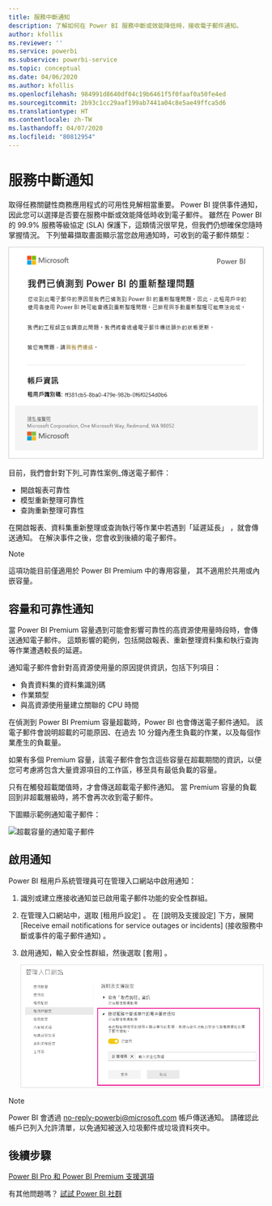 ```yaml
---
title: 服務中斷通知
description: 了解如何在 Power BI 服務中斷或效能降低時，接收電子郵件通知。
author: kfollis
ms.reviewer: ''
ms.service: powerbi
ms.subservice: powerbi-service
ms.topic: conceptual
ms.date: 04/06/2020
ms.author: kfollis
ms.openlocfilehash: 984991d8640df04c19b6461f5f0faaf0a50fe4ed
ms.sourcegitcommit: 2b93c1cc29aaf199ab7441a04c8e5ae49ffca5d6
ms.translationtype: HT
ms.contentlocale: zh-TW
ms.lasthandoff: 04/07/2020
ms.locfileid: "80812954"
---
```

# <a name="service-interruption-notifications"></a>服務中斷通知

取得任務關鍵性商務應用程式的可用性見解相當重要。 Power BI 提供事件通知，因此您可以選擇是否要在服務中斷或效能降低時收到電子郵件。 雖然在 Power BI 的 99.9% 服務等級協定 (SLA) 保護下，這類情況很罕見，但我們仍想確保您隨時掌握情況。 下列螢幕擷取畫面顯示當您啟用通知時，可收到的電子郵件類型：

![重新整理通知電子郵件](media/service-interruption-notifications/refresh-notification-email.png)

目前，我們會針對下列_可靠性案例_傳送電子郵件：

- 開啟報表可靠性
- 模型重新整理可靠性
- 查詢重新整理可靠性

在開啟報表、資料集重新整理或查詢執行等作業中若遇到「延遲延長」  ，就會傳送通知。 在解決事件之後，您會收到後續的電子郵件。

> [!NOTE]
> 這項功能目前僅適用於 Power BI Premium 中的專用容量， 其不適用於共用或內嵌容量。

## <a name="capacity-and-reliability-notifications"></a>容量和可靠性通知

當 Power BI Premium 容量遇到可能會影響可靠性的高資源使用量時段時，會傳送通知電子郵件。 這類影響的範例，包括開啟報表、重新整理資料集和執行查詢等作業遭遇較長的延遲。 

通知電子郵件會針對高資源使用量的原因提供資訊，包括下列項目：

* 負責資料集的資料集識別碼
* 作業類型
* 與高資源使用量建立關聯的 CPU 時間

在偵測到 Power BI Premium 容量超載時，Power BI 也會傳送電子郵件通知。 該電子郵件會說明超載的可能原因、在過去 10 分鐘內產生負載的作業，以及每個作業產生的負載量。 

如果有多個 Premium 容量，該電子郵件會包含這些容量在超載期間的資訊，以便您可考慮將包含大量資源項目的工作區，移至具有最低負載的容量。

只有在觸發超載閾值時，才會傳送超載電子郵件通知。 當 Premium 容量的負載回到非超載層級時，將不會再次收到電子郵件。

下圖顯示範例通知電子郵件：


![超載容量的通知電子郵件](media/service-interruption-notifications/refresh-notification-email-2.png)


## <a name="enable-notifications"></a>啟用通知

Power BI 租用戶系統管理員可在管理入口網站中啟用通知：

1. 識別或建立應接收通知並已啟用電子郵件功能的安全性群組。

1. 在管理入口網站中，選取 [租用戶設定]  。 在 [說明及支援設定]  下方，展開 [Receive email notifications for service outages or incidents] \(接收服務中斷或事件的電子郵件通知\)  。

1. 啟用通知，輸入安全性群組，然後選取 [套用]  。

    ![啟用服務通知](media/service-interruption-notifications/enable-notifications.png)

> [!NOTE]
> Power BI 會透過 no-reply-powerbi@microsoft.com 帳戶傳送通知。 請確認此帳戶已列入允許清單，以免通知被送入垃圾郵件或垃圾資料夾中。

## <a name="next-steps"></a>後續步驟

[Power BI Pro 和 Power BI Premium 支援選項](service-support-options.md)

有其他問題嗎？ [試試 Power BI 社群](https://community.powerbi.com/)
